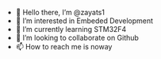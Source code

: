 - 👋 Hello there, I’m @zayats1
- 👀 I’m interested in Embeded Development
- 🌱 I’m currently learning STM32F4
- 💞️ I’m looking to collaborate on Github
- 📫 How to reach me is  noway

<!---
zayats1/zayats1 is a ✨ special ✨ repository because its `README.md` (this file) appears on your GitHub profile.
You can click the Preview link to take a look at your changes.
--->

